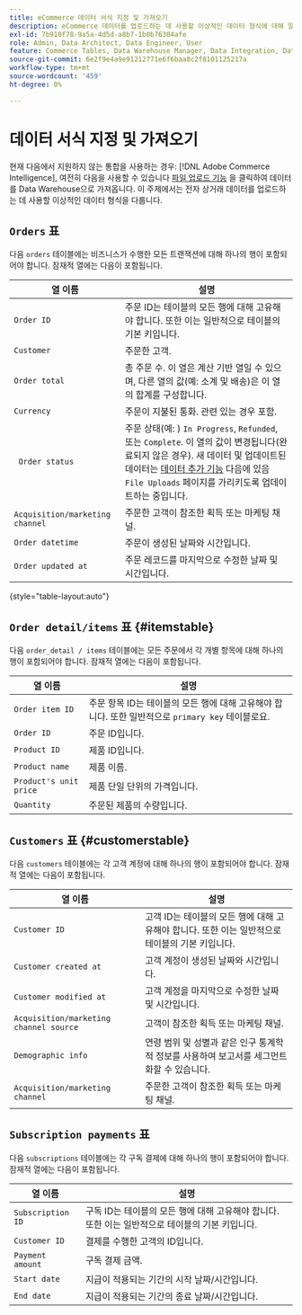 ```yaml
---
title: eCommerce 데이터 서식 지정 및 가져오기
description: eCommerce 데이터를 업로드하는 데 사용할 이상적인 데이터 형식에 대해 알아봅니다.
exl-id: 7b910f78-9a5a-4d5d-a8b7-1b0b76304afe
role: Admin, Data Architect, Data Engineer, User
feature: Commerce Tables, Data Warehouse Manager, Data Integration, Data Import/Export
source-git-commit: 6e2f9e4a9e91212771e6f6baa8c2f8101125217a
workflow-type: tm+mt
source-wordcount: '459'
ht-degree: 0%

---
```


# 데이터 서식 지정 및 가져오기

현재 다음에서 지원하지 않는 통합을 사용하는 경우: [!DNL Adobe Commerce Intelligence], 여전히 다음을 사용할 수 있습니다 [파일 업로드 기능](using-file-uploader.md) 을 클릭하여 데이터를 Data Warehouse으로 가져옵니다. 이 주제에서는 전자 상거래 데이터를 업로드하는 데 사용할 이상적인 데이터 형식을 다룹니다.

## `Orders` 표

다음 `orders` 테이블에는 비즈니스가 수행한 모든 트랜잭션에 대해 하나의 행이 포함되어야 합니다. 잠재적 열에는 다음이 포함됩니다.

| 열 이름 | 설명 |
|----|----|
| `Order ID` | 주문 ID는 테이블의 모든 행에 대해 고유해야 합니다. 또한 이는 일반적으로 테이블의 기본 키입니다. |
| `Customer` | 주문한 고객. |
| `Order total` | 총 주문 수. 이 열은 계산 기반 열일 수 있으며, 다른 열의 값(예: 소계 및 배송)은 이 열의 합계를 구성합니다. |
| `Currency` | 주문이 지불된 통화. 관련 있는 경우 포함. |
| ` Order status` | 주문 상태(예: ) `In Progress`, `Refunded`, 또는 `Complete`. 이 열의 값이 변경됩니다(완료되지 않은 경우). 새 데이터 및 업데이트된 데이터는 [데이터 추가 기능](../../../data-analyst/importing-data/connecting-data/using-file-uploader.md) 다음에 있음 `File Uploads` 페이지를 가리키도록 업데이트하는 중입니다. |
| `Acquisition/marketing channel` | 주문한 고객이 참조한 획득 또는 마케팅 채널. |
| `Order datetime` | 주문이 생성된 날짜와 시간입니다. |
| `Order updated at` | 주문 레코드를 마지막으로 수정한 날짜 및 시간입니다. |

{style="table-layout:auto"}

## `Order detail/items` 표 {#itemstable}

다음 `order_detail / items` 테이블에는 모든 주문에서 각 개별 항목에 대해 하나의 행이 포함되어야 합니다. 잠재적 열에는 다음이 포함됩니다.

| 열 이름 | 설명 |
|----|----|
| `Order item ID` | 주문 항목 ID는 테이블의 모든 행에 대해 고유해야 합니다. 또한 일반적으로 `primary key` 테이블로요. |
| `Order ID` | 주문 ID입니다. |
| `Product ID` | 제품 ID입니다. |
| `Product name` | 제품 이름. |
| `Product's unit price` | 제품 단일 단위의 가격입니다. |
| `Quantity` | 주문된 제품의 수량입니다. |

## `Customers` 표 {#customerstable}

다음 `customers` 테이블에는 각 고객 계정에 대해 하나의 행이 포함되어야 합니다. 잠재적 열에는 다음이 포함됩니다.

| 열 이름 | 설명 |
|----|----|
| `Customer ID` | 고객 ID는 테이블의 모든 행에 대해 고유해야 합니다. 또한 이는 일반적으로 테이블의 기본 키입니다. |
| `Customer created at` | 고객 계정이 생성된 날짜와 시간입니다. |
| `Customer modified at` | 고객 계정을 마지막으로 수정한 날짜 및 시간입니다. |
| `Acquisition/marketing channel source` | 고객이 참조한 획득 또는 마케팅 채널. |
| `Demographic info` | 연령 범위 및 성별과 같은 인구 통계학적 정보를 사용하여 보고서를 세그먼트화할 수 있습니다. |
| `Acquisition/marketing channel` | 주문한 고객이 참조한 획득 또는 마케팅 채널. |

## `Subscription payments` 표

다음 `subscriptions` 테이블에는 각 구독 결제에 대해 하나의 행이 포함되어야 합니다. 잠재적 열에는 다음이 포함됩니다.

| 열 이름 | 설명 |
|----|----|
| `Subscription ID` | 구독 ID는 테이블의 모든 행에 대해 고유해야 합니다. 또한 이는 일반적으로 테이블의 기본 키입니다. |
| `Customer ID` | 결제를 수행한 고객의 ID입니다. |
| `Payment amount` | 구독 결제 금액. |
| `Start date` | 지급이 적용되는 기간의 시작 날짜/시간입니다. |
| `End date` | 지급이 적용되는 기간의 종료 날짜/시간입니다. |
